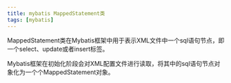```yaml
---
title: mybatis MappedStatement类
tags: [mybatis]
---
```


MappedStatement类在Mybatis框架中用于表示XML文件中一个sql语句节点，即一个select、update或者insert标签。

Mybatis框架在初始化阶段会对XML配置文件进行读取，将其中的sql语句节点对象化为一个个MappedStatement对象。